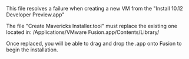 This file resolves a failure when creating a new VM from the "Install 10.12 Developer Preview.app" 

The file "Create Mavericks Installer.tool" must replace the existing one located in: /Applications/VMware Fusion.app/Contents/Library/

Once replaced, you will be able to drag and drop the .app onto Fusion to begin the installation.
